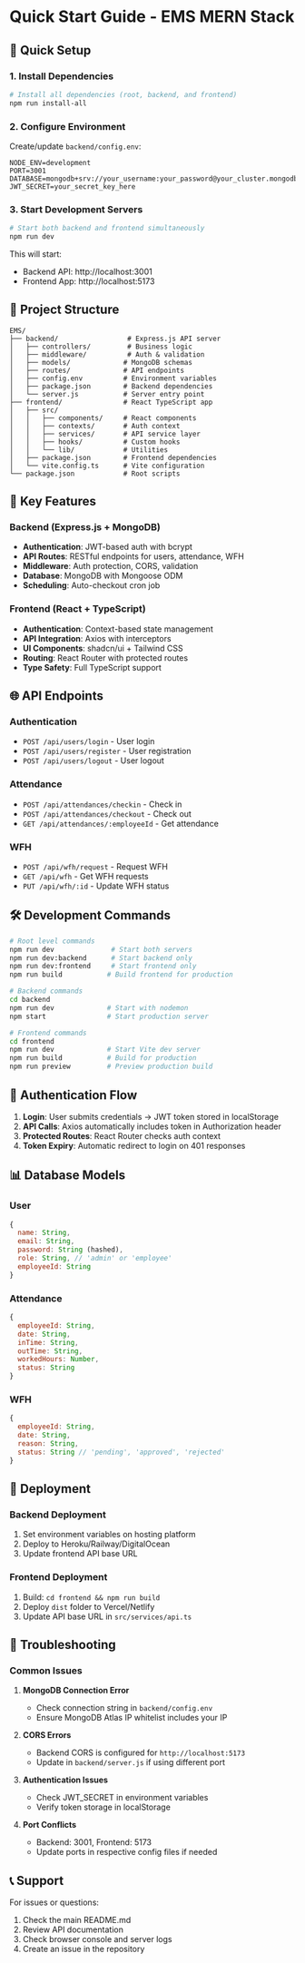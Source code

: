 # Quick Start Guide - EMS MERN Stack

## 🚀 Quick Setup

### 1. Install Dependencies
```bash
# Install all dependencies (root, backend, and frontend)
npm run install-all
```

### 2. Configure Environment
Create/update `backend/config.env`:
```env
NODE_ENV=development
PORT=3001
DATABASE=mongodb+srv://your_username:your_password@your_cluster.mongodb.net/Employee
JWT_SECRET=your_secret_key_here
```

### 3. Start Development Servers
```bash
# Start both backend and frontend simultaneously
npm run dev
```

This will start:
- Backend API: http://localhost:3001
- Frontend App: http://localhost:5173

## 📁 Project Structure

```
EMS/
├── backend/                 # Express.js API server
│   ├── controllers/         # Business logic
│   ├── middleware/          # Auth & validation
│   ├── models/             # MongoDB schemas
│   ├── routes/             # API endpoints
│   ├── config.env          # Environment variables
│   ├── package.json        # Backend dependencies
│   └── server.js           # Server entry point
├── frontend/               # React TypeScript app
│   ├── src/
│   │   ├── components/     # React components
│   │   ├── contexts/       # Auth context
│   │   ├── services/       # API service layer
│   │   ├── hooks/          # Custom hooks
│   │   └── lib/            # Utilities
│   ├── package.json        # Frontend dependencies
│   └── vite.config.ts      # Vite configuration
└── package.json            # Root scripts
```

## 🔧 Key Features

### Backend (Express.js + MongoDB)
- **Authentication**: JWT-based auth with bcrypt
- **API Routes**: RESTful endpoints for users, attendance, WFH
- **Middleware**: Auth protection, CORS, validation
- **Database**: MongoDB with Mongoose ODM
- **Scheduling**: Auto-checkout cron job

### Frontend (React + TypeScript)
- **Authentication**: Context-based state management
- **API Integration**: Axios with interceptors
- **UI Components**: shadcn/ui + Tailwind CSS
- **Routing**: React Router with protected routes
- **Type Safety**: Full TypeScript support

## 🌐 API Endpoints

### Authentication
- `POST /api/users/login` - User login
- `POST /api/users/register` - User registration
- `POST /api/users/logout` - User logout

### Attendance
- `POST /api/attendances/checkin` - Check in
- `POST /api/attendances/checkout` - Check out
- `GET /api/attendances/:employeeId` - Get attendance

### WFH
- `POST /api/wfh/request` - Request WFH
- `GET /api/wfh` - Get WFH requests
- `PUT /api/wfh/:id` - Update WFH status

## 🛠️ Development Commands

```bash
# Root level commands
npm run dev              # Start both servers
npm run dev:backend      # Start backend only
npm run dev:frontend     # Start frontend only
npm run build           # Build frontend for production

# Backend commands
cd backend
npm run dev             # Start with nodemon
npm start               # Start production server

# Frontend commands
cd frontend
npm run dev             # Start Vite dev server
npm run build           # Build for production
npm run preview         # Preview production build
```

## 🔐 Authentication Flow

1. **Login**: User submits credentials → JWT token stored in localStorage
2. **API Calls**: Axios automatically includes token in Authorization header
3. **Protected Routes**: React Router checks auth context
4. **Token Expiry**: Automatic redirect to login on 401 responses

## 📊 Database Models

### User
```javascript
{
  name: String,
  email: String,
  password: String (hashed),
  role: String, // 'admin' or 'employee'
  employeeId: String
}
```

### Attendance
```javascript
{
  employeeId: String,
  date: String,
  inTime: String,
  outTime: String,
  workedHours: Number,
  status: String
}
```

### WFH
```javascript
{
  employeeId: String,
  date: String,
  reason: String,
  status: String // 'pending', 'approved', 'rejected'
}
```

## 🚀 Deployment

### Backend Deployment
1. Set environment variables on hosting platform
2. Deploy to Heroku/Railway/DigitalOcean
3. Update frontend API base URL

### Frontend Deployment
1. Build: `cd frontend && npm run build`
2. Deploy `dist` folder to Vercel/Netlify
3. Update API base URL in `src/services/api.ts`

## 🐛 Troubleshooting

### Common Issues

1. **MongoDB Connection Error**
   - Check connection string in `backend/config.env`
   - Ensure MongoDB Atlas IP whitelist includes your IP

2. **CORS Errors**
   - Backend CORS is configured for `http://localhost:5173`
   - Update in `backend/server.js` if using different port

3. **Authentication Issues**
   - Check JWT_SECRET in environment variables
   - Verify token storage in localStorage

4. **Port Conflicts**
   - Backend: 3001, Frontend: 5173
   - Update ports in respective config files if needed

## 📞 Support

For issues or questions:
1. Check the main README.md
2. Review API documentation
3. Check browser console and server logs
4. Create an issue in the repository
